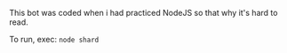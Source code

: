 This bot was coded when i had practiced NodeJS so that why it's hard to read.

To run, exec: `node shard`
